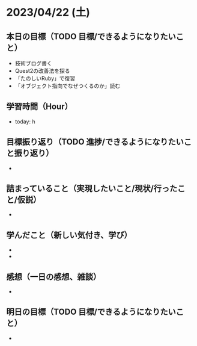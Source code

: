 # 2023/04/22 (土)

## 本日の目標（TODO 目標/できるようになりたいこと）

- 技術ブログ書く
- Quest2の改善法を探る
- 「たのしいRuby」で復習
- 「オブジェクト指向でなぜつくるのか」読む

## 学習時間（Hour）

- today: h

## 目標振り返り（TODO 進捗/できるようになりたいこと振り返り）

- 

## 詰まっていること（実現したいこと/現状/行ったこと/仮説）

- 

## 学んだこと（新しい気付き、学び）

- 
- 

## 感想（一日の感想、雑談）

- 

## 明日の目標（TODO 目標/できるようになりたいこと）

- 
